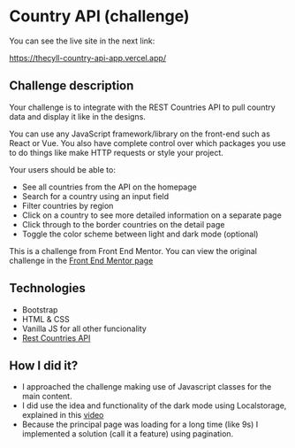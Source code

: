 # Country API (challenge)

You can see the live site in the next link:

https://thecyll-country-api-app.vercel.app/

## Challenge description

Your challenge is to integrate with the REST Countries API to pull country data and display it like in the designs.

You can use any JavaScript framework/library on the front-end such as React or Vue. You also have complete control over which packages you use to do things like make HTTP requests or style your project.

Your users should be able to:

- See all countries from the API on the homepage
- Search for a country using an input field
- Filter countries by region
- Click on a country to see more detailed information on a separate page
- Click through to the border countries on the detail page
- Toggle the color scheme between light and dark mode (optional)

This is a challenge from Front End Mentor. 
You can view the original challenge in the [Front End Mentor page](https://www.frontendmentor.io/challenges/rest-countries-api-with-color-theme-switcher-5cacc469fec04111f7b848ca)

## Technologies 

- Bootstrap
- HTML & CSS
- Vanilla JS for all other funcionality
- [Rest Countries API](https://restcountries.eu/)

## How I did it?

- I approached the challenge making use of Javascript classes for the main content.
- I did use the idea and functionality of the dark mode using Localstorage, explained in this [video](https://www.youtube.com/watch?v=wodWDIdV9BY)
- Because the principal page was loading for a long time (like 9s) I implemented a solution (call it a feature) using pagination.